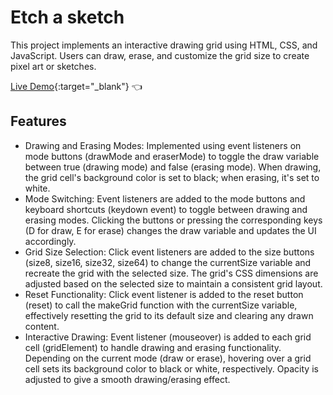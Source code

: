 # Etch a sketch

This project implements an interactive drawing grid using HTML, CSS, and JavaScript. Users can draw, erase, and customize the grid size to create pixel art or sketches.

[Live Demo](https://pmota173.github.io/Etch-a-sketch/){:target="_blank"} :point_left:

## Features

- Drawing and Erasing Modes: Implemented using event listeners on mode buttons (drawMode and eraserMode) to toggle the draw variable between true (drawing mode) and false (erasing mode). When drawing, the grid cell's background color is set to black; when erasing, it's set to white.
- Mode Switching: Event listeners are added to the mode buttons and keyboard shortcuts (keydown event) to toggle between drawing and erasing modes. Clicking the buttons or pressing the corresponding keys (D for draw, E for erase) changes the draw variable and updates the UI accordingly.
- Grid Size Selection: Click event listeners are added to the size buttons (size8, size16, size32, size64) to change the currentSize variable and recreate the grid with the selected size. The grid's CSS dimensions are adjusted based on the selected size to maintain a consistent grid layout.
- Reset Functionality: Click event listener is added to the reset button (reset) to call the makeGrid function with the currentSize variable, effectively resetting the grid to its default size and clearing any drawn content.
- Interactive Drawing: Event listener (mouseover) is added to each grid cell (gridElement) to handle drawing and erasing functionality. Depending on the current mode (draw or erase), hovering over a grid cell sets its background color to black or white, respectively. Opacity is adjusted to give a smooth drawing/erasing effect.
